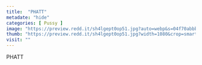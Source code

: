 ```yaml
---
title:  "PHATT"
metadate: "hide"
categories: [ Pussy ]
image: "https://preview.redd.it/sh4lgept0op51.jpg?auto=webp&s=04f70abbb0171a1a5ebec7c894a1a3c91c067f7b"
thumb: "https://preview.redd.it/sh4lgept0op51.jpg?width=1080&crop=smart&auto=webp&s=07f0c23b3b548b030ac3f8c9a11bd5e25ea9cd4a"
visit: ""
---
```

PHATT
